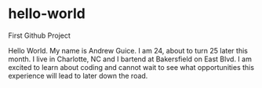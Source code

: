 # hello-world
First Github Project

Hello World. My name is Andrew Guice. I am 24, about to turn 25 later this month. I live in Charlotte, NC and I bartend at Bakersfield on East Blvd. I am excited to learn about coding and cannot wait to see what opportunities this experience will lead to later down the road.
